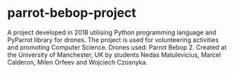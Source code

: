# parrot-bebop-project
A project developed in 2018 utilising Python programming language and PyParrot library for drones. The project is used for volunteering activities and promoting Computer Science. Drones used: Parrot Bebop 2. Created at the University of Manchester, UK by students Nedas Matulevicius, Marcel Calderon, Milen Orfeev and Wojciech Czosnyka. 
